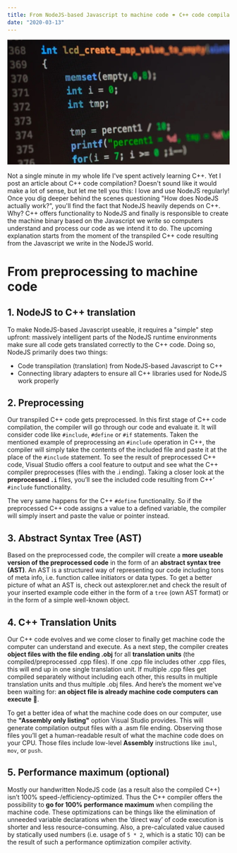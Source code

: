 ```yaml
---
title: From NodeJS-based Javascript to machine code ⚭ C++ code compilation for fans of the NodeJS programming language
date: "2020-03-13"
---
```


![](./hero.jpg)

Not a single minute in my whole life I've spent actively learning C++. Yet I post an article about C++ code compilation? Doesn't sound like it would make a lot of sense, but let me tell you this: I love and use NodeJS regularly! Once you dig deeper behind the scenes questioning "How does NodeJS actually work?", you'll find the fact that NodeJS heavily depends on C++. Why? C++ offers functionality to NodeJS and finally is responsible to create the machine binary based on the Javascript we write so computers understand and process our code as we intend it to do. The upcoming explanation starts from the moment of the transpiled C++ code resulting from the Javascript we write in the NodeJS world.

# From preprocessing to machine code

## 1. NodeJS to C++ translation

To make NodeJS-based Javascript useable, it requires a "simple" step upfront: massively intelligent parts of the NodeJS runtime environments make sure all code gets translated correctly to the C++ code. Doing so, NodeJS primarily does two things:

- Code transpilation (translation) from NodeJS-based Javascript to C++
- Connecting library adapters to ensure all C++ libraries used for NodeJS work properly

## 2. Preprocessing

Our transpiled C++ code gets preprocessed. In this first stage of C++ code compilation, the compiler will go through our code and evaluate it. It will consider code like `#include`, `#define` or `#if` statements. Taken the mentioned example of preprocessing an `#include` operation in C++, the compiler will simply take the contents of the included file and paste it at the place of the `#include` statement. To see the result of preprocessed C++ code, Visual Studio offers a cool feature to output and see what the C++ compiler preprocesses (files with the .i ending). Taking a closer look at the **preprocessed `.i`** files, you’ll see the included code resulting from C++’ `#include` functionality.

The very same happens for the C++ `#define` functionality. So if the preprocessed C++ code assigns a value to a defined variable, the compiler will simply insert and paste the value or pointer instead.

## 3. Abstract Syntax Tree (AST)

Based on the preprocessed code, the compiler will create a **more useable version of the preprocessed code** in the form of an **abstract syntax tree (AST)**. An AST is a structured way of representing our code including tons of meta info, i.e. function callee initiators or data types. To get a better picture of what an AST is, check out astexplorer.net and check the result of your inserted example code either in the form of a `tree` (own AST format) or in the form of a simple well-known object.

## 4. C++ Translation Units

Our C++ code evolves and we come closer to finally get machine code the computer can understand and execute. As a next step, the compiler creates **object files with the file ending .obj** for all **translation units** (the compiled/preprocessed .cpp files). If one .cpp file includes other .cpp files, this will end up in one single translation unit. If multiple .cpp files get compiled separately without including each other, this results in multiple translation units and thus multiple .obj files. And here’s the moment we've been waiting for: **an object file is already machine code computers can execute** 🎉.

To get a better idea of what the machine code does on our computer, use the **"Assembly only listing"** option Visual Studio provides. This will generate compilation output files with a .asm file ending. Observing those files you’ll get a human-readable result of what the machine code does on your CPU. Those files include low-level **Assembly** instructions like `imul`, `mov`, or `push`.

## 5. Performance maximum (optional)

Mostly our handwritten NodeJS code (as a result also the compiled C++) isn’t 100% speed-/efficiency-optimized. Thus the C++ compiler offers the possibility to **go for 100% performance maximum** when compiling the machine code. These optimizations can be things like the elimination of unneeded variable declarations when the ‘direct way’ of code execution is shorter and less resource-consuming. Also, a pre-calculated value caused by statically used numbers (i.e. usage of `5 * 2`, which is a static 10) can be the result of such a performance optimization compiler activity.
